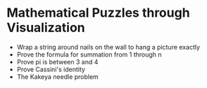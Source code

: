 # Mathematical Puzzles through Visualization

- Wrap a string around nails on the wall to hang a picture exactly
- Prove the formula for summation from 1 through n
- Prove pi is between 3 and 4
- Prove Cassini's identity
- The Kakeya needle problem
